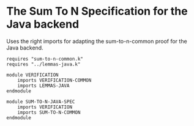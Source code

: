 The Sum To N Specification for the Java backend
==================================================

Uses the right imports for adapting the sum-to-n-common proof for the Java
backend.

```{.k .sum-to-n}
requires "sum-to-n-common.k"
requires "../lemmas-java.k"

module VERIFICATION
    imports VERIFICATION-COMMON
    imports LEMMAS-JAVA
endmodule

module SUM-TO-N-JAVA-SPEC
    imports VERIFICATION
    imports SUM-TO-N-COMMON
endmodule
```
